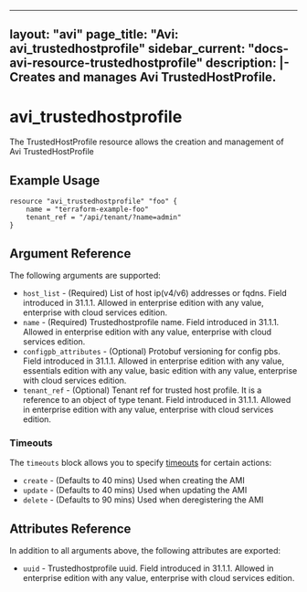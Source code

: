 <!--
    Copyright 2021 VMware, Inc.
    SPDX-License-Identifier: Mozilla Public License 2.0
-->
---
layout: "avi"
page_title: "Avi: avi_trustedhostprofile"
sidebar_current: "docs-avi-resource-trustedhostprofile"
description: |-
  Creates and manages Avi TrustedHostProfile.
---

# avi_trustedhostprofile

The TrustedHostProfile resource allows the creation and management of Avi TrustedHostProfile

## Example Usage

```hcl
resource "avi_trustedhostprofile" "foo" {
    name = "terraform-example-foo"
    tenant_ref = "/api/tenant/?name=admin"
}
```

## Argument Reference

The following arguments are supported:

* `host_list` - (Required) List of host ip(v4/v6) addresses or fqdns. Field introduced in 31.1.1. Allowed in enterprise edition with any value, enterprise with cloud services edition.
* `name` - (Required) Trustedhostprofile name. Field introduced in 31.1.1. Allowed in enterprise edition with any value, enterprise with cloud services edition.
* `configpb_attributes` - (Optional) Protobuf versioning for config pbs. Field introduced in 31.1.1. Allowed in enterprise edition with any value, essentials edition with any value, basic edition with any value, enterprise with cloud services edition.
* `tenant_ref` - (Optional) Tenant ref for trusted host profile. It is a reference to an object of type tenant. Field introduced in 31.1.1. Allowed in enterprise edition with any value, enterprise with cloud services edition.


### Timeouts

The `timeouts` block allows you to specify [timeouts](https://www.terraform.io/docs/configuration/resources.html#timeouts) for certain actions:

* `create` - (Defaults to 40 mins) Used when creating the AMI
* `update` - (Defaults to 40 mins) Used when updating the AMI
* `delete` - (Defaults to 90 mins) Used when deregistering the AMI

## Attributes Reference

In addition to all arguments above, the following attributes are exported:

* `uuid` -  Trustedhostprofile uuid. Field introduced in 31.1.1. Allowed in enterprise edition with any value, enterprise with cloud services edition.

